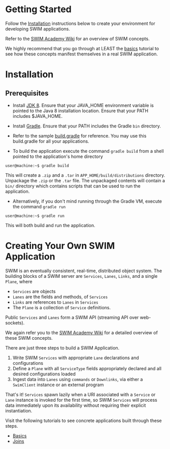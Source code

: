 # Getting Started

Follow the [Installation](#installation) instructions below to create your environment for developing SWIM applications.

Refer to the [SWIM Academy Wiki](https://github.com/swimit/swim-academy/wiki) for an overview of SWIM concepts.

We highly recommend that you go through at LEAST the [basics](basics/services) tutorial to see how these concepts manifest themselves in a real SWIM application.

# Installation

## Prerequisites

* Install [JDK 8](http://www.oracle.com/technetwork/java/javase/downloads/jdk8-downloads-2133151.html). Ensure that your JAVA_HOME environment variable is pointed to the Java 8 installation location. Ensure that your PATH includes $JAVA_HOME.

* Install [Gradle](https://gradle.org/install/). Ensure that your PATH includes the Gradle `bin` directory.

* Refer to the sample [build.gradle](basics/services/build.gradle) for reference. You may use this build.gradle for all your applications.

* To build the application execute the command `gradle build` from a shell pointed to the application's home directory
```console
user@machine:~$ gradle build
```
This will create a `.zip` and a `.tar` in `APP_HOME/build/distributions` directory. Unpackage the `.zip` or the `.tar` file. The unpackaged contents will contain a `bin/` directory which contains scripts that can be used to run the application.

* Alternatively, if you don't mind running through the Gradle VM, execute the command `gradle run`
```console
user@machine:~$ gradle run
```
This will both build and run the application.

# Creating Your Own SWIM Application

SWIM is an eventually consistent, real-time, distributed object system. The building blocks of a SWIM server are `Services`, `Lanes`, `Links`, and a single `Plane`, where

* `Services` are objects
* `Lanes` are the fields and methods, of `Services`
* `Links` are references to `Lanes` in `Services`
* The `Plane` is a collection of `Service` definitions.

Public `Services` and `Lanes` form a SWIM API (streaming API over web-sockets).

We again refer you to the [SWIM Academy Wiki](https://github.com/swimit/swim-academy/wiki) for a detailed overview of these SWIM concepts.
 
There are just three steps to build a SWIM Application.

1. Write SWIM `Services` with appropriate `Lane` declarations and configurations
2. Define a `Plane` with all `ServiceType` fields appropriately declared and all desired configurations loaded
3. Ingest data into `Lanes` using `commands` or `Downlinks`, via either a `SwimClient` instance or an external program

That's it! `Services` spawn lazily when a URI associated with a `Service` or `Lane` instance is invoked for the first time, so SWIM `Services` will process data immediately upon its availability without requiring their explicit instantiation.

Visit the following tutorials to see concrete applications built through these steps.

* [Basics](https://github.com/swimit/swim-academy/blob/master/basics/services)
* [Joins](https://github.com/swimit/swim-academy/blob/master/joins/services)

